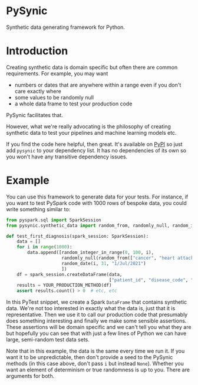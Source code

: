 # PySynic
Synthetic data generating framework for Python.

# Introduction

Creating synthetic data is domain specific but often there are common requirements. 
For example, you may want 
- numbers or dates that are anywhere within a range even if you don't care exactly where
- some values to be randomly null 
- a whole data frame to test your production code


PySynic facilitates that. 

However, what we're really advocating is the philosophy of creating synthetic data
to test your pipelines and machine learning models etc. 


If you find the code here helpful, then great. 
It's available on [PyPI](https://pypi.org/project/pysynic/) so just add `pysynic` to your dependency list.
It has no dependencies of its own so you won't have any transitive dependency issues.

# Example

You can use this framework to generate data for your tests. 
For instance, if you want to test PySpark code with 1000 rows of bespoke data, you could write something similar to:

```python
from pyspark.sql import SparkSession
from pysynic.synthetic_data import random_from, randomly_null, random_integer_in_range, random_date

def test_first_diagnosis(spark_session: SparkSession):
    data = []
    for i in range(1000):
        data.append([random_integer_in_range(0, 100, i),
                     randomly_null(random_from(["cancer", "heart attack", "stroke"])),
                     random_date(i, 31, "1/Jul/2021")
                     ])
    df = spark_session.createDataFrame(data, 
                                       ["patient_id", "disease_code", "admission_date"])
    results = YOUR_PRODUCTION_METHOD(df)
    assert results.count() > 0  # etc, etc
```
In this PyTest snippet, we create a Spark `DataFrame` that contains synthetic data.
We're not too interested in exactly what the data is, just that it is representative.
Then we use it to call our production code that presumably does something interesting and 
finally we make some sensible assertions. 
These assertions will be domain specific and we can't tell you what they are 
but hopefully you can see that with just a few lines of Python we can have large, semi-random
test data sets.

Note that in this example, the data is the same every time we run it. 
If you want it to be unpredictable, then don't provide a seed to the PySynic methods 
(in this case above, don't pass `i` but instead `None`).
Whether you want an element of determinism or true randomness is up to you. 
There are arguments for both.